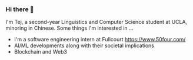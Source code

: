 ### Hi there 👋
I'm Tej, a second-year Linguistics and Computer Science student at UCLA, minoring in Chinese. Some things I'm interested in ...
- I'm a software engineering intern at Fullcourt https://www.50four.com/ 
- AI/ML developments along with their societal implications
- Blockchain and Web3

<!--
**tej-thambi/tej-thambi** is a ✨ _special_ ✨ repository because its `README.md` (this file) appears on your GitHub profile.

Here are some ideas to get you started:

- 🔭 I’m currently working on ...
- 🌱 I’m currently learning ...
- 👯 I’m looking to collaborate on ...
- 🤔 I’m looking for help with ...
- 💬 Ask me about ...
- 📫 How to reach me: ...
- 😄 Pronouns: ...
- ⚡ Fun fact: ...
-->
